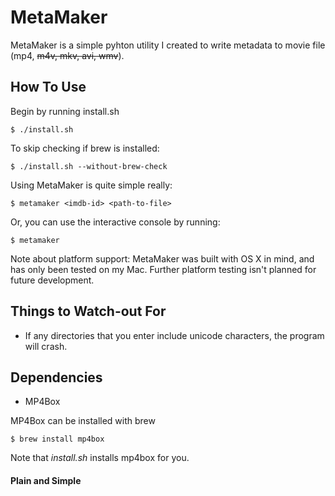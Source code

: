 # MetaMaker
MetaMaker is a simple pyhton utility I created to write metadata to movie file (mp4, ~~m4v, mkv, avi, wmv~~). 

## How To Use
Begin by running install.sh

	$ ./install.sh

To skip checking if brew is installed:

	$ ./install.sh --without-brew-check

Using MetaMaker is quite simple really:

	$ metamaker <imdb-id> <path-to-file>

Or, you can use the interactive console by running:

	$ metamaker

Note about platform support: MetaMaker was built with OS X in mind, and has only been tested on my Mac. Further platform testing isn't planned for future development.

## Things to Watch-out For
* If any directories that you enter include unicode characters, the program will crash.

## Dependencies
* MP4Box

MP4Box can be installed with brew

	$ brew install mp4box

Note that *install.sh* installs mp4box for you.

#### Plain and Simple
